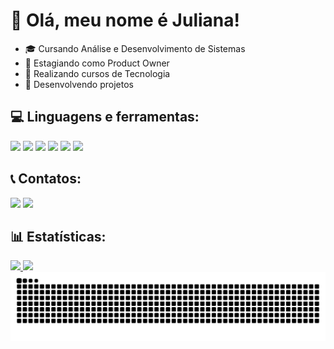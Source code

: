 # 👋 Olá, meu nome é Juliana! 


<!--**yorforger0703/yorforger0703** is a ✨ _special_ ✨ repository because its `README.md` (this file) appears on your GitHub profile.-->

- 🎓 Cursando Análise e Desenvolvimento de Sistemas
- 💼 Estagiando como Product Owner
- 📐 Realizando cursos de Tecnologia
- 📁 Desenvolvendo projetos

## 💻 Linguagens e ferramentas:

<div>
<img loading="lazy" src="https://img.shields.io/badge/-HTML5-E34F26?logo=html5&logoColor=white&style=for-the-badge">
<img loading="lazy" src="https://img.shields.io/badge/-CSS3-1572B6?logo=css3&logoColor=white&style=for-the-badge">
<img loading="lazy" src="https://img.shields.io/badge/-JavaScript-F7DF1E?logo=javascript&logoColor=black&style=for-the-badge">
<img loading="lazy" src="https://img.shields.io/badge/-Git-3776AB?logo=git&logoColor=white&style=for-the-badge">
<img loading="lazy" src="https://img.shields.io/badge/-MySQL-4479A1?logo=mysql&logoColor=white&style=for-the-badge">
<img loading="lazy" src="https://img.shields.io/badge/-Power%20BI-F2C811?logo=power-bi&logoColor=black&style=for-the-badge">
</div>
  
## 📞 Contatos:

<div>
<a href="mailto:julianadomingos092@gmail.com"><img loading="lazy" src="https://img.shields.io/badge/Gmail-D14836?style=for-the-badge&logo=gmail&logoColor=white" target="_blank"></a>
<a href="https://www.linkedin.com/in/juliana-oliveira-domingos-001409346?utm_source=share&utm_campaign=share_via&utm_content=profile&utm_medium=android_app" target="_blank"><img loading="lazy" src="https://img.shields.io/badge/-LinkedIn-%230077B5?style=for-the-badge&logo=linkedin&logoColor=white" target="_blank"></a>   
</div>

## 📊 Estatísticas:

<div>
<a href="https://github.com/yorforger0703">
<img loading="lazy" height="180em" src="https://github-readme-stats.vercel.app/api/top-langs/?username=yorforger0703&layout=compact&langs_count=7&theme=dracula"/>
<img loading="lazy" height="180em" src="https://github-readme-stats.vercel.app/api?username=yorforger0703&show_icons=true&theme=dracula&include_all_commits=true&count_private=true"/>
</div>


<picture align="center">
  <source media="(prefers-color-scheme: dark)" srcset="https://raw.githubusercontent.com/yorforger0703/yorforger0703/output/github-contribution-grid-snake-dark.svg">
  <source media="(prefers-color-scheme: light)" srcset="https://raw.githubusercontent.com/yorforger0703/yorforger0703/output/github-contribution-grid-snake-dark.svg">
  <img align="center" alt="github contribution grid snake animation" src="https://raw.githubusercontent.com/yorforger0703/yorforger0703/output/github-contribution-grid-snake.svg">
</picture>

